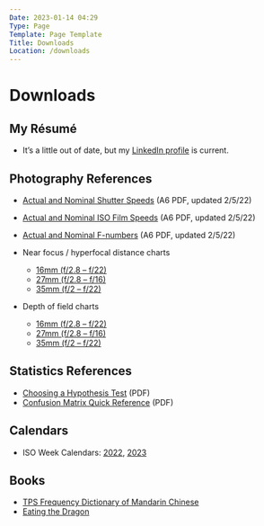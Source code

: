 ```yaml
---
Date: 2023-01-14 04:29
Type: Page
Template: Page Template
Title: Downloads
Location: /downloads
---
```


# Downloads

<h2 style="text-align:left">My Résumé</h2>

- It’s a little out of date, but my [LinkedIn profile](https://www.linkedin.com/in/mihobu) is current.

<h2 style="text-align:left">Photography References</h2>

  - [Actual and Nominal Shutter Speeds](http://downloads.monkeywalk.com/photography/ss-ref.pdf) (A6 PDF, updated 2/5/22)
  - [Actual and Nominal ISO Film Speeds](http://downloads.monkeywalk.com/photography/iso-ref.pdf) (A6 PDF, updated 2/5/22)
  - [Actual and Nominal F-numbers](http://downloads.monkeywalk.com/photography/fstop-ref.pdf) (A6 PDF, updated 2/5/22)

- Near focus / hyperfocal distance charts
  - [16mm (f/2.8 – f/22)](http://downloads.monkeywalk.com/photography/hyperfocal-16mm.png)
  - [27mm (f/2.8 – f/16)](http://downloads.monkeywalk.com/photography/hyperfocal-27mm.png)
  - [35mm (f/2 – f/22)](http://downloads.monkeywalk.com/photography/hyperfocal-35mm.png)
- Depth of field charts
  - [16mm (f/2.8 – f/22)](http://downloads.monkeywalk.com/photography/dof-16mm.png)
  - [27mm (f/2.8 – f/16)](http://downloads.monkeywalk.com/photography/dof-27mm.png)
  - [35mm (f/2 – f/22)](http://downloads.monkeywalk.com/photography/dof-35mm.png)

<h2 style="text-align:left">Statistics References</h2>

- [Choosing a Hypothesis Test](http://downloads.monkeywalk.com/statistics/hypothesis-test-flow-chart.pdf) (PDF)
- [Confusion Matrix Quick Reference](http://downloads.monkeywalk.com/statistics/conf-matrix-quickref.pdf) (PDF)

<h2 style="text-align:left">Calendars</h2>

- ISO Week Calendars: [2022](http://downloads.monkeywalk.com/calendar/isoweek-2022.pdf), [2023](http://downloads.monkeywalk.com/calendar/isoweek-2023.pdf)

<h2 style="text-align:left">Books</h2>

- [TPS Frequency Dictionary of Mandarin Chinese](https://monkeywalk.com/tps-frequency-dictionary-of-mandarin-chinese)
- [Eating the Dragon](https://monkeywalk.com/eating-the-dragon)